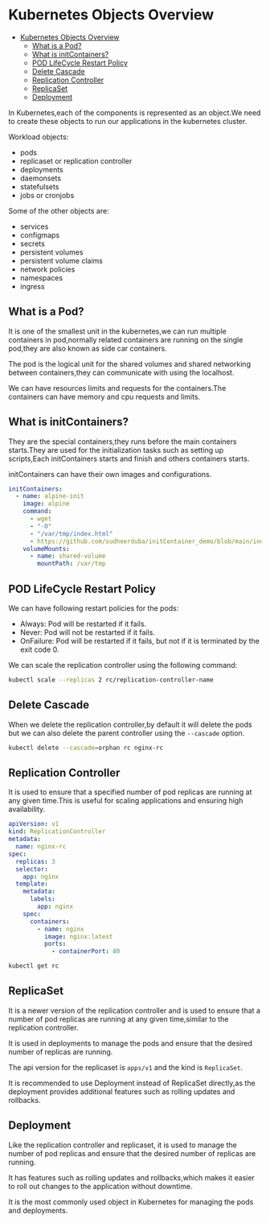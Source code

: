 # Kubernetes Objects Overview

<!--toc:start-->

- [Kubernetes Objects Overview](#kubernetes-objects-overview)
  - [What is a Pod?](#what-is-a-pod)
  - [What is initContainers?](#what-is-initcontainers)
  - [POD LifeCycle Restart Policy](#pod-lifecycle-restart-policy)
  - [Delete Cascade](#delete-cascade)
  - [Replication Controller](#replication-controller)
  - [ReplicaSet](#replicaset)
  - [Deployment](#deployment)
  <!--toc:end-->

In Kubernetes,each of the components is represented as an object.We
need to create these objects to run our applications in the kubernetes
cluster.

Workload objects:

- pods
- replicaset or replication controller
- deployments
- daemonsets
- statefulsets
- jobs or cronjobs

Some of the other objects are:

- services
- configmaps
- secrets
- persistent volumes
- persistent volume claims
- network policies
- namespaces
- ingress

## What is a Pod?

It is one of the smallest unit in the kubernetes,we can run multiple
containers in pod,normally related containers are running on the single
pod,they are also known as side car containers.

The pod is the logical unit for the shared volumes and shared networking
between containers,they can communicate with using the localhost.

We can have resources limits and requests for the containers.The
containers can have memory and cpu requests and limits.

## What is initContainers?

They are the special containers,they runs before the main containers
starts.They are used for the initialization tasks such as setting up
scripts,Each initContainers starts and finish and others containers starts.

initContainers can have their own images and configurations.

```yaml
initContainers:
  - name: alpine-init
    image: alpine
    command:
      - wget
      - "-O"
      - "/var/tmp/index.html"
      - https://github.com/sudheerduba/initContainer_demo/blob/main/index.html?raw=true
    volumeMounts:
      - name: shared-volume
        mountPath: /var/tmp
```

## POD LifeCycle Restart Policy

We can have following restart policies for the pods:

- Always: Pod will be restarted if it fails.
- Never: Pod will not be restarted if it fails.
- OnFailure: Pod will be restarted if it fails, but not if it is terminated by
  the exit code 0.

We can scale the replication controller using the following command:

```bash
kubectl scale --replicas 2 rc/replication-controller-name
```

## Delete Cascade

When we delete the replication controller,by default it will delete the pods
but we can also delete the parent controller using the `--cascade` option.

```bash
kubectl delete --cascade=orphan rc nginx-rc
```

## Replication Controller

It is used to ensure that a specified number of pod replicas are running at any
given time.This is useful for scaling applications and ensuring high availability.

```yaml
apiVersion: v1
kind: ReplicationController
metadata:
  name: nginx-rc
spec:
  replicas: 3
  selector:
    app: nginx
  template:
    metadata:
      labels:
        app: nginx
    spec:
      containers:
        - name: nginx
          image: nginx:latest
          ports:
            - containerPort: 80
```

```bash
kubectl get rc
```

## ReplicaSet

It is a newer version of the replication controller and is used to ensure that a
number of pod replicas are running at any given time,similar to the replication
controller.

It is used in deployments to manage the pods and ensure that the desired number
of replicas are running.

The api version for the replicaset is `apps/v1` and the kind is `ReplicaSet`.

It is recommended to use Deployment instead of ReplicaSet directly,as the
deployment provides additional features such as rolling updates and
rollbacks.

## Deployment

Like the replication controller and replicaset, it is used to manage the number
of pod replicas and ensure that the desired number of replicas are running.

It has features such as rolling updates and rollbacks,which makes it easier to
roll out changes to the application without downtime.

It is the most commonly used object in Kubernetes for managing the pods and
deployments.
